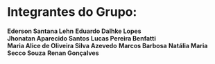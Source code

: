 # Integrantes do Grupo:

**Ederson Santana Lehn**
**Eduardo Dalhke Lopes**  
**Jhonatan Aparecido Santos**
**Lucas Pereira Benfatti**  
**Maria Alice de Oliveira Silva Azevedo**
**Marcos Barbosa**
**Natália Maria Secco Souza**
**Renan Gonçalves**
